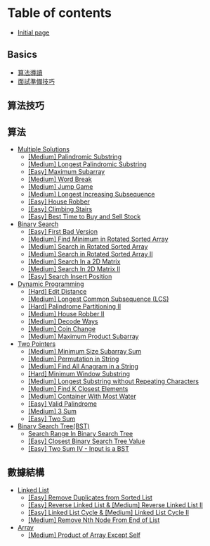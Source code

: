 # Table of contents

* [Initial page](README.md)

## Basics <a id="basics-1"></a>

* [算法導讀](basics-1/suan-fa-dao-du.md)
* [面試準備技巧](basics-1/zhun-bei-ji-qiao.md)

## 算法技巧

## 算法

* [Multiple Solutions](suan-fa/multiple-solutions-1/README.md)
  * [\[Medium\] Palindromic Substring](suan-fa/multiple-solutions-1/medium-palindromic-substring.md)
  * [\[Medium\] Longest Palindromic Substring](suan-fa/multiple-solutions-1/medium-longest-palindromic-substring.md)
  * [\[Easy\] Maximum Subarray](suan-fa/multiple-solutions-1/easy-maximum-subarray.md)
  * [\[Medium\] Word Break](suan-fa/multiple-solutions-1/medium-word-break.md)
  * [\[Medium\] Jump Game](suan-fa/multiple-solutions-1/medium-jump-game.md)
  * [\[Medium\] Longest Increasing Subsequence](suan-fa/multiple-solutions-1/medium-longest-increasing-subsequence.md)
  * [\[Easy\] House Robber](suan-fa/multiple-solutions-1/easy-house-robber.md)
  * [\[Easy\] Climbing Stairs](suan-fa/multiple-solutions-1/easy-climbing-stairs.md)
  * [\[Easy\] Best Time to Buy and Sell Stock](suan-fa/multiple-solutions-1/easy-best-time-to-buy-and-sell-stock.md)
* [Binary Search](suan-fa/binary-search/README.md)
  * [\[Easy\] First Bad Version](suan-fa/binary-search/easy-first-bad-version.md)
  * [\[Medium\] Find Minimum in Rotated Sorted Array](suan-fa/binary-search/medium-find-minimum-in-rotated-sorted-array.md)
  * [\[Medium\] Search in Rotated Sorted Array](suan-fa/binary-search/medium-search-in-rotated-sorted-array.md)
  * [\[Medium\] Search in Rotated Sorted Array II](suan-fa/binary-search/medium-search-in-rotated-sorted-array-ii.md)
  * [\[Medium\] Search In a 2D Matrix](suan-fa/binary-search/medium-search-in-a-2d-matrix.md)
  * [\[Medium\] Search In 2D Matrix II](suan-fa/binary-search/medium-search-in-2d-matrix-ii.md)
  * [\[Easy\] Search Insert Position](suan-fa/binary-search/easy-search-insert-position.md)
* [Dynamic Programming](suan-fa/dynamic-programming/README.md)
  * [\[Hard\] Edit Distance](suan-fa/dynamic-programming/hard-edit-distance.md)
  * [\[Medium\] Longest Common Subsequence \(LCS\)](suan-fa/dynamic-programming/medium-longest-common-subsequence-lcs.md)
  * [\[Hard\] Palindrome Partitioning II](suan-fa/dynamic-programming/medium-palindrome-partitioning-ii.md)
  * [\[Medium\] House Robber II](suan-fa/dynamic-programming/medium-house-robber-ii.md)
  * [\[Medium\] Decode Ways](suan-fa/dynamic-programming/medium-decode-ways.md)
  * [\[Medium\] Coin Change](suan-fa/dynamic-programming/medium-coin-change.md)
  * [\[Medium\] Maximum Product Subarray](suan-fa/dynamic-programming/medium-maximum-product-subarray.md)
* [Two Pointers](suan-fa/two-pointers/README.md)
  * [\[Medium\] Minimum Size Subarray Sum](suan-fa/two-pointers/medium-minimum-size-subarray-sum.md)
  * [\[Medium\] Permutation in String](suan-fa/two-pointers/medium-permutation-in-string.md)
  * [\[Medium\] Find All Anagram in a String](suan-fa/two-pointers/medium-find-all-anagram-in-a-string.md)
  * [\[Hard\] Minimum Window Substring](suan-fa/two-pointers/hard-minimum-window-substring.md)
  * [\[Medium\] Longest Substring without Repeating Characters](suan-fa/two-pointers/medium-longest-substring-without-repeating-characters.md)
  * [\[Medium\] Find K Closest Elements](suan-fa/two-pointers/medium-find-k-closest-elements.md)
  * [\[Medium\] Container With Most Water](suan-fa/two-pointers/medium-container-with-most-water.md)
  * [\[Easy\] Valid Palindrome](suan-fa/two-pointers/easy-valid-palindrome.md)
  * [\[Medium\] 3 Sum](suan-fa/two-pointers/medium-3-sum.md)
  * [\[Easy\] Two Sum](suan-fa/two-pointers/easy-two-sum.md)
* [Binary Search Tree\(BST\)](suan-fa/bst/README.md)
  * [Search Range In Binary Search Tree](suan-fa/bst/search-range-in-binary-search-tree.md)
  * [\[Easy\] Closest Binary Search Tree Value](suan-fa/bst/closest-binary-search-tree-value.md)
  * [\[Easy\] Two Sum IV - Input is a BST](suan-fa/bst/two-sum-iv-input-is-a-bst.md)

## 數據結構

* [Linked List](shu-ju-jie-gou/linked-list/README.md)
  * [\[Easy\] Remove Duplicates from Sorted List](shu-ju-jie-gou/linked-list/easy-remove-duplicates-from-sorted-list.md)
  * [\[Easy\] Reverse Linked List & \[Medium\] Reverse Linked List II](shu-ju-jie-gou/linked-list/easy-reverse-linked-list.md)
  * [\[Easy\] Linked List Cycle & \[Medium\] Linked List Cycle II](shu-ju-jie-gou/linked-list/easy-linked-list-cycle-and-medium-linked-list-cycle-ii.md)
  * [\[Medium\] Remove Nth Node From End of List](shu-ju-jie-gou/linked-list/medium.md)
* [Array](shu-ju-jie-gou/array/README.md)
  * [\[Medium\] Product of Array Except Self](shu-ju-jie-gou/array/medium-product-of-array-except-self.md)

